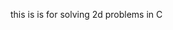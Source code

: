 this is is for solving 2d problems in C











































































